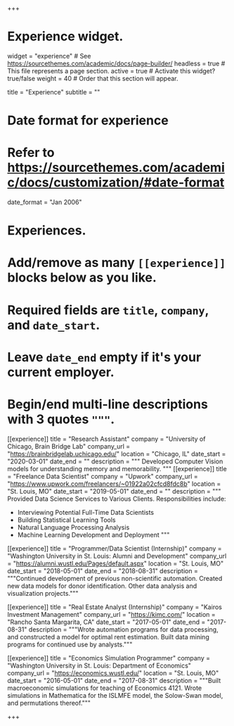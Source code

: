 +++
# Experience widget.
widget = "experience"  # See https://sourcethemes.com/academic/docs/page-builder/
headless = true  # This file represents a page section.
active = true  # Activate this widget? true/false
weight = 40  # Order that this section will appear.

title = "Experience"
subtitle = ""

# Date format for experience
#   Refer to https://sourcethemes.com/academic/docs/customization/#date-format
date_format = "Jan 2006"

# Experiences.
#   Add/remove as many `[[experience]]` blocks below as you like.
#   Required fields are `title`, `company`, and `date_start`.
#   Leave `date_end` empty if it's your current employer.
#   Begin/end multi-line descriptions with 3 quotes `"""`.
[[experience]]
  title = "Research Assistant"
  company = "University of Chicago, Brain Bridge Lab"
  company_url = "https://brainbridgelab.uchicago.edu/"
  location = "Chicago, IL"
  date_start = "2020-03-01"
  date_end = ""
  description = """
  Developed Computer Vision models for understanding memory and memorability.
  """
[[experience]]
  title = "Freelance Data Scientist"
  company = "Upwork"
  company_url = "https://www.upwork.com/freelancers/~01922a02cfcd8fdc8b"
  location = "St. Louis, MO"
  date_start = "2019-05-01"
  date_end = ""
  description = """ Provided Data Science Services to Various Clients.
  Responsibilities include:

  * Interviewing Potential Full-Time Data Scientists
  * Building Statistical Learning Tools
  * Natural Language Processing Analysis
  * Machine Learning Development and Deployment
  """

[[experience]]
  title = "Programmer/Data Scientist (Internship)"
  company = "Washington University in St. Louis: Alumni and Development"
  company_url = "https://alumni.wustl.edu/Pages/default.aspx"
  location = "St. Louis, MO"
  date_start = "2018-05-01"
  date_end = "2018-08-31"
  description = """Continued development of previous non-scientific automation. Created new data models for donor identification. Other data analysis and visualization projects."""

 [[experience]]
 title = "Real Estate Analyst (Internship)"
 company = "Kairos Investment Management"
 company_url = "https://kimc.com/"
 location = "Rancho Santa Margarita, CA"
 date_start = "2017-05-01"
 date_end = "2017-08-31"
 description = """Wrote automation programs for data processing, and constructed a model for optimal rent estimation. Built data mining programs for continued use by analysts."""

 [[experience]]
 title = "Economics Simulation Programmer"
 company = "Washington University in St. Louis: Department of Economics"
 company_url = "https://economics.wustl.edu/"
 location = "St. Louis, MO"
 date_start = "2016-05-01"
 date_end = "2017-08-31"
 description = """Built macroeconomic simulations for teaching of Economics 4121. Wrote simulations in Mathematica for the ISLMFE model, the Solow-Swan model, and permutations thereof."""

+++
